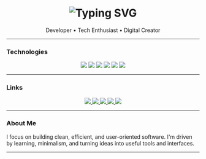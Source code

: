 <h1 align="center">
  <img src="https://readme-typing-svg.demolab.com?font=Fira+Code&size=28&duration=2000&pause=1000&color=FFFFFF&center=true&vCenter=true&width=500&lines=Hi,+I'm+%5BYour+Name%5D.;Welcome+to+my+GitHub+profile." alt="Typing SVG" />
</h1>

<p align="center">Developer • Tech Enthusiast • Digital Creator</p>

---

### Technologies

<p align="center">
  <img src="https://img.shields.io/badge/Python-000?style=for-the-badge&logo=python&logoColor=white" />
  <img src="https://img.shields.io/badge/JavaScript-000?style=for-the-badge&logo=javascript&logoColor=white" />
  <img src="https://img.shields.io/badge/React-000?style=for-the-badge&logo=react&logoColor=white" />
  <img src="https://img.shields.io/badge/Node.js-000?style=for-the-badge&logo=node.js&logoColor=white" />
  <img src="https://img.shields.io/badge/Git-000?style=for-the-badge&logo=git&logoColor=white" />
  <img src="https://img.shields.io/badge/Linux-000?style=for-the-badge&logo=linux&logoColor=white" />
</p>

---

### Links

<p align="center">
  <a href="https://discord.com/users/your_discord_id" target="_blank">
    <img src="https://img.shields.io/badge/Discord-000?style=for-the-badge&logo=discord&logoColor=white" />
  </a>
  <a href="https://steamcommunity.com/id/your_steam_id" target="_blank">
    <img src="https://img.shields.io/badge/Steam-000?style=for-the-badge&logo=steam&logoColor=white" />
  </a>
  <a href="https://youtube.com/@your_channel" target="_blank">
    <img src="https://img.shields.io/badge/YouTube-000?style=for-the-badge&logo=youtube&logoColor=white" />
  </a>
  <a href="https://tiktok.com/@your_username" target="_blank">
    <img src="https://img.shields.io/badge/TikTok-000?style=for-the-badge&logo=tiktok&logoColor=white" />
  </a>
  <a href="https://bio.link/your_bio_page" target="_blank">
    <img src="https://img.shields.io/badge/BIO--PAGE-000?style=for-the-badge&logo=minutemailer&logoColor=white" />
  </a>
</p>

---

### About Me

I focus on building clean, efficient, and user-oriented software. I'm driven by learning, minimalism, and turning ideas into useful tools and interfaces.

---


